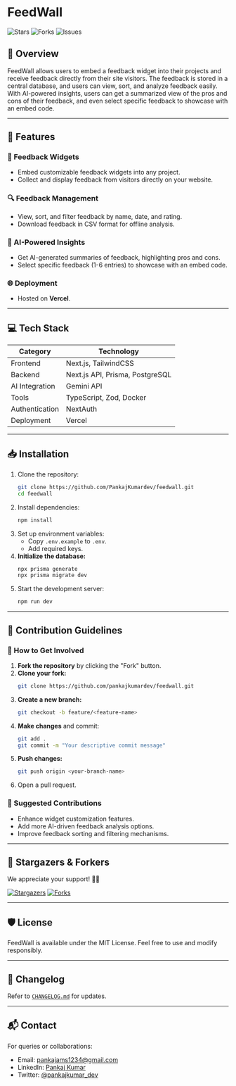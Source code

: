 
# FeedWall

![Stars](https://img.shields.io/github/stars/PankajKumardev/feedwall?style=social) ![Forks](https://img.shields.io/github/forks/PankajKumardev/feedwall?style=social) ![Issues](https://img.shields.io/github/issues/PankajKumardev/feedwall)

## 🌟 Overview

FeedWall allows users to embed a feedback widget into their projects and receive feedback directly from their site visitors. The feedback is stored in a central database, and users can view, sort, and analyze feedback easily. With AI-powered insights, users can get a summarized view of the pros and cons of their feedback, and even select specific feedback to showcase with an embed code.

---

## 🚀 Features

### 📝 Feedback Widgets

- Embed customizable feedback widgets into any project.
- Collect and display feedback from visitors directly on your website.

### 🔍 Feedback Management

- View, sort, and filter feedback by name, date, and rating.
- Download feedback in CSV format for offline analysis.

### 🤖 AI-Powered Insights

- Get AI-generated summaries of feedback, highlighting pros and cons.
- Select specific feedback (1-6 entries) to showcase with an embed code.

### 🌐 Deployment

- Hosted on **Vercel**.

---

## 💻 Tech Stack

| **Category**   | **Technology**                      |
| -------------- | ----------------------------------- |
| Frontend       | Next.js, TailwindCSS                |
| Backend        | Next.js API, Prisma, PostgreSQL     |     
| AI Integration | Gemini API                          |
| Tools          | TypeScript, Zod, Docker             |
| Authentication | NextAuth                            |
| Deployment     | Vercel                              |

---

## 📥 Installation

1. Clone the repository:
   ```bash
   git clone https://github.com/PankajKumardev/feedwall.git
   cd feedwall
   ```
2. Install dependencies:
   ```bash
   npm install
   ```
3. Set up environment variables:
   - Copy `.env.example` to `.env`.
   - Add required keys.
4. **Initialize the database:**
   ```bash
   npx prisma generate
   npx prisma migrate dev
   ```
5. Start the development server:
   ```bash
   npm run dev
   ```

---

## 🤝 Contribution Guidelines

### 🌱 How to Get Involved

1. **Fork the repository** by clicking the "Fork" button.
2. **Clone your fork:**
   ```bash
   git clone https://github.com/pankajkumardev/feedwall.git
   ```
3. **Create a new branch:**
   ```bash
   git checkout -b feature/<feature-name>
   ```
4. **Make changes** and commit:
   ```bash
   git add .
   git commit -m "Your descriptive commit message"
   ```
5. **Push changes:**
   ```bash
   git push origin <your-branch-name>
   ```
6. Open a pull request.

### 📌 Suggested Contributions

- Enhance widget customization features.
- Add more AI-driven feedback analysis options.
- Improve feedback sorting and filtering mechanisms.

---

## 🌟 Stargazers & Forkers

We appreciate your support! 🌟🍴

[![Stargazers](https://img.shields.io/github/stars/PankajKumardev/feedwall)](https://github.com/PankajKumardev/feedwall/stargazers) [![Forks](https://img.shields.io/github/forks/PankajKumardev/feedwall)](https://github.com/PankajKumardev/feedwall/network/members)

---

## 🛡 License

FeedWall is available under the MIT License. Feel free to use and modify responsibly.

---

## 📖 Changelog

Refer to [`CHANGELOG.md`](https://github.com/PankajKumardev/feedwall/blob/main/CHANGELOG.md) for updates.

---

## 📬 Contact

For queries or collaborations:

- Email: [pankajams1234@gmail.com](mailto:pankajams1234@gmail.com)
- LinkedIn: [Pankaj Kumar](https://www.linkedin.com/in/pankajkumardev0/)
- Twitter: [@pankajkumar_dev](https://x.com/pankajkumar_dev)
